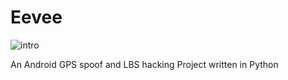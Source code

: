 Eevee
=====
![intro](http://th05.deviantart.net/fs71/PRE/i/2012/062/7/0/eevee_eggs_wallpaper_gen_1_by_darthsuki-d4rmgvj.png)

An Android GPS spoof and LBS hacking Project written in Python